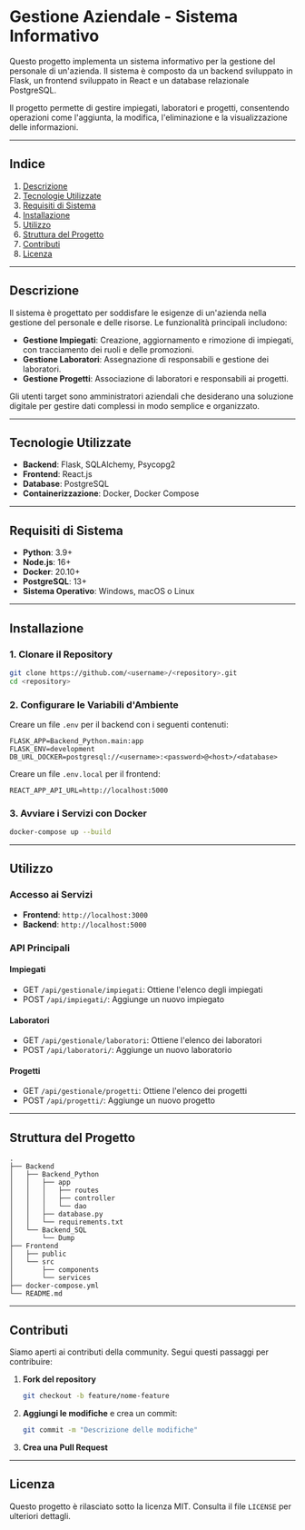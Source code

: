 # Gestione Aziendale - Sistema Informativo

Questo progetto implementa un sistema informativo per la gestione del personale di un'azienda. Il sistema è composto da un backend sviluppato in Flask, un frontend sviluppato in React e un database relazionale PostgreSQL.

Il progetto permette di gestire impiegati, laboratori e progetti, consentendo operazioni come l'aggiunta, la modifica, l'eliminazione e la visualizzazione delle informazioni.

---

## **Indice**
1. [Descrizione](#descrizione)
2. [Tecnologie Utilizzate](#tecnologie-utilizzate)
3. [Requisiti di Sistema](#requisiti-di-sistema)
4. [Installazione](#installazione)
5. [Utilizzo](#utilizzo)
6. [Struttura del Progetto](#struttura-del-progetto)
7. [Contributi](#contributi)
8. [Licenza](#licenza)

---

## **Descrizione**

Il sistema è progettato per soddisfare le esigenze di un'azienda nella gestione del personale e delle risorse. Le funzionalità principali includono:

- **Gestione Impiegati**: Creazione, aggiornamento e rimozione di impiegati, con tracciamento dei ruoli e delle promozioni.
- **Gestione Laboratori**: Assegnazione di responsabili e gestione dei laboratori.
- **Gestione Progetti**: Associazione di laboratori e responsabili ai progetti.

Gli utenti target sono amministratori aziendali che desiderano una soluzione digitale per gestire dati complessi in modo semplice e organizzato.

---

## **Tecnologie Utilizzate**

- **Backend**: Flask, SQLAlchemy, Psycopg2
- **Frontend**: React.js
- **Database**: PostgreSQL
- **Containerizzazione**: Docker, Docker Compose

---

## **Requisiti di Sistema**

- **Python**: 3.9+
- **Node.js**: 16+
- **Docker**: 20.10+
- **PostgreSQL**: 13+
- **Sistema Operativo**: Windows, macOS o Linux

---

## **Installazione**

### **1. Clonare il Repository**

```bash
git clone https://github.com/<username>/<repository>.git
cd <repository>
```

### **2. Configurare le Variabili d'Ambiente**

Creare un file `.env` per il backend con i seguenti contenuti:

```env
FLASK_APP=Backend_Python.main:app
FLASK_ENV=development
DB_URL_DOCKER=postgresql://<username>:<password>@<host>/<database>
```

Creare un file `.env.local` per il frontend:

```env
REACT_APP_API_URL=http://localhost:5000
```

### **3. Avviare i Servizi con Docker**

```bash
docker-compose up --build
```

---

## **Utilizzo**

### **Accesso ai Servizi**

- **Frontend**: `http://localhost:3000`
- **Backend**: `http://localhost:5000`

### **API Principali**

#### **Impiegati**
- GET `/api/gestionale/impiegati`: Ottiene l'elenco degli impiegati
- POST `/api/impiegati/`: Aggiunge un nuovo impiegato

#### **Laboratori**
- GET `/api/gestionale/laboratori`: Ottiene l'elenco dei laboratori
- POST `/api/laboratori/`: Aggiunge un nuovo laboratorio

#### **Progetti**
- GET `/api/gestionale/progetti`: Ottiene l'elenco dei progetti
- POST `/api/progetti/`: Aggiunge un nuovo progetto

---

## **Struttura del Progetto**

```plaintext
.
├── Backend
│   ├── Backend_Python
│   │   ├── app
│   │   │   ├── routes
│   │   │   ├── controller
│   │   │   └── dao
│   │   ├── database.py
│   │   └── requirements.txt
│   └── Backend_SQL
│       └── Dump
├── Frontend
│   ├── public
│   └── src
│       ├── components
│       └── services
├── docker-compose.yml
└── README.md
```

---

## **Contributi**

Siamo aperti ai contributi della community. Segui questi passaggi per contribuire:

1. **Fork del repository**
   ```bash
   git checkout -b feature/nome-feature
   ```
2. **Aggiungi le modifiche** e crea un commit:
   ```bash
   git commit -m "Descrizione delle modifiche"
   ```
3. **Crea una Pull Request**

---

## **Licenza**

Questo progetto è rilasciato sotto la licenza MIT. Consulta il file `LICENSE` per ulteriori dettagli.

